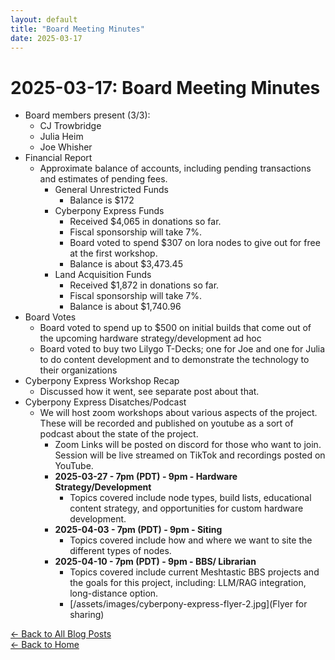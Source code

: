 ```yaml
---
layout: default
title: "Board Meeting Minutes"
date: 2025-03-17
---
```


# 2025-03-17: Board Meeting Minutes


-   Board members present (3/3):
    -   CJ Trowbridge
    -   Julia Heim
    -   Joe Whisher
-   Financial Report
    -   Approximate balance of accounts, including pending transactions and estimates of pending fees.
        -   General Unrestricted Funds
            -   Balance is $172
        -   Cyberpony Express Funds
            -   Received $4,065 in donations so far.
            -   Fiscal sponsorship will take 7%.
            -   Board voted to spend $307 on lora nodes to give out for free at the first workshop.
            -   Balance is about $3,473.45
        -   Land Acquisition Funds
            -   Received $1,872 in donations so far.
            -   Fiscal sponsorship will take 7%.
            -   Balance is about $1,740.96
-   Board Votes
    -   Board voted to spend up to $500 on initial builds that come out of the upcoming hardware strategy/development ad hoc
    -   Board voted to buy two Lilygo T-Decks; one for Joe and one for Julia to do content development and to demonstrate the technology to their organizations
-   Cyberpony Express Workshop Recap
    -   Discussed how it went, see separate post about that.
-   Cyberpony Express Disatches/Podcast
    -   We will host zoom workshops about various aspects of the project. These will be recorded and published on youtube as a sort of podcast about the state of the project.
        -   Zoom Links will be posted on discord for those who want to join. Session will be live streamed on TikTok and recordings posted on YouTube.
        -   **2025-03-27 - 7pm (PDT) - 9pm - Hardware Strategy/Development**
            -   Topics covered include node types, build lists, educational content strategy, and opportunities for custom hardware development.
        -   **2025-04-03 - 7pm (PDT) - 9pm - Siting**
            -   Topics covered include how and where we want to site the different types of nodes.
        -   **2025-04-10 - 7pm (PDT) - 9pm - BBS/ Librarian**
            -   Topics covered include current Meshtastic BBS projects and the goals for this project, including: LLM/RAG integration, long-distance option.
            -   [/assets/images/cyberpony-express-flyer-2.jpg](Flyer for sharing)


[← Back to All Blog Posts](/blog/)  
[← Back to Home](/)
